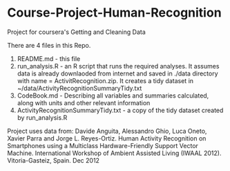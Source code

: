# Course-Project-Human-Recognition
Project for coursera's Getting and Cleaning Data

There are 4 files in this Repo.
1) README.md - this file 
2) run_analysis.R - an R script that runs the required analyses. It assumes data is already downlaoded from internet and saved in ./data directory with name = ActivitRecognition.zip. It creates a tidy dataset in ~/data/ActivityRecognitionSummaryTidy.txt
3) CodeBook.md - Describing all variables and summaries calculated, along with units and other relevant information
4) ActivityRecognitionSummaryTidy.txt - a copy of the tidy dataset created by run_analysis.R

Project uses data from:
Davide Anguita, Alessandro Ghio, Luca Oneto, Xavier Parra and Jorge L. Reyes-Ortiz. Human Activity Recognition on Smartphones using a Multiclass Hardware-Friendly Support Vector Machine. International Workshop of Ambient Assisted Living (IWAAL 2012). Vitoria-Gasteiz, Spain. Dec 2012
